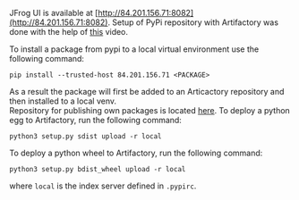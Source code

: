 JFrog UI is available at [http://84.201.156.71:8082](http://84.201.156.71:8082). Setup of PyPi repository with Artifactory was done with the help of [this](https://jfrog.com/screencast/setting-up-pypi-repository-in-minutes-with-jfrog-artifactory/) video.  

To install a package from pypi to a local virtual environment use the following command:
```
pip install --trusted-host 84.201.156.71 <PACKAGE>
```
As a result the package will first be added to an Articactory repository and then installed to a local venv.  
Repository for publishing own packages is located [here](http://84.201.156.71:8082/ui/repos/tree/General/pypi-local). To deploy a python egg to Artifactory, run the following command:
```
python3 setup.py sdist upload -r local
```
To deploy a python wheel to Artifactory, run the following command:
```
python3 setup.py bdist_wheel upload -r local
```
where ```local``` is the index server defined in ```.pypirc```.

